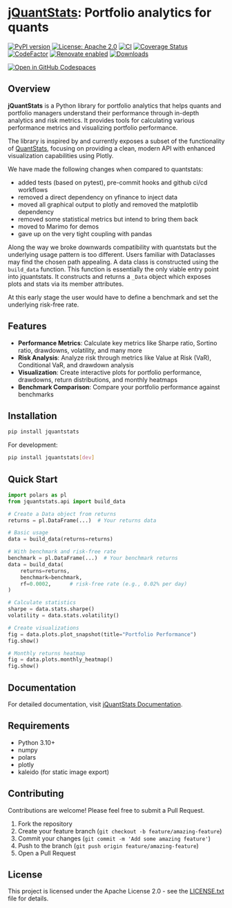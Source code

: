 # [jQuantStats](https://tschm.github.io/jquantstats/book): Portfolio analytics for quants

[![PyPI version](https://badge.fury.io/py/jquantstats.svg)](https://badge.fury.io/py/jquantstats)
[![License: Apache 2.0](https://img.shields.io/badge/License-Apache_2.0-blue.svg)](LICENSE.txt)
[![CI](https://github.com/tschm/jquantstats/actions/workflows/ci.yml/badge.svg)](https://github.com/tschm/jquantstats/actions/workflows/ci.yml)
[![Coverage Status](https://coveralls.io/repos/github/tschm/jquantstats/badge.svg?branch=main)](https://coveralls.io/github/tschm/jquantstats?branch=main)
[![CodeFactor](https://www.codefactor.io/repository/github/tschm/jquantstats/badge)](https://www.codefactor.io/repository/github/tschm/quantstats)
[![Renovate enabled](https://img.shields.io/badge/renovate-enabled-brightgreen.svg)](https://github.com/renovatebot/renovate)
[![Downloads](https://static.pepy.tech/badge/jquantstats/month)](https://pepy.tech/project/jquantstats)

[![Open in GitHub Codespaces](https://github.com/codespaces/badge.svg)](https://codespaces.new/tschm/jquantstats)

## Overview

**jQuantStats** is a Python library for portfolio analytics
that helps quants and portfolio managers understand
their performance through in-depth analytics and risk metrics.
It provides tools for calculating various performance metrics
and visualizing portfolio performance.

The library is inspired by and currently exposes a subset of the
functionality of [QuantStats](https://github.com/ranaroussi/quantstats),
focusing on providing a clean, modern API with enhanced
visualization capabilities using Plotly.

We have made the following changes when compared to quantstats:

- added tests (based on pytest), pre-commit hooks and
  github ci/cd workflows
- removed a direct dependency on yfinance to inject data
- moved all graphical output to plotly and removed the matplotlib dependency
- removed some statistical metrics but intend to bring them back
- moved to Marimo for demos
- gave up on the very tight coupling with pandas

Along the way we broke downwards compatibility with quantstats but the
underlying usage pattern is too different. Users familiar with
Dataclasses may find the chosen path appealing.
A data class is
constructed using the `build_data` function.
This function is essentially
the only viable entry point into jquantstats.
It constructs and returns
a `_Data` object which exposes plots and stats via its member attributes.

At this early stage the user would have to define a benchmark
and set the underlying risk-free rate.

## Features

- **Performance Metrics**: Calculate key metrics like Sharpe ratio, Sortino ratio,
  drawdowns, volatility, and many more
- **Risk Analysis**: Analyze risk through metrics like Value at Risk (VaR),
  Conditional VaR, and drawdown analysis
- **Visualization**: Create interactive plots for portfolio performance, drawdowns,
  return distributions, and monthly heatmaps
- **Benchmark Comparison**: Compare your portfolio performance against benchmarks

## Installation

```bash
pip install jquantstats
```

For development:

```bash
pip install jquantstats[dev]
```

## Quick Start

```python
import polars as pl
from jquantstats.api import build_data

# Create a Data object from returns
returns = pl.DataFrame(...)  # Your returns data

# Basic usage
data = build_data(returns=returns)

# With benchmark and risk-free rate
benchmark = pl.DataFrame(...)  # Your benchmark returns
data = build_data(
    returns=returns,
    benchmark=benchmark,
    rf=0.0002,      # risk-free rate (e.g., 0.02% per day)
)

# Calculate statistics
sharpe = data.stats.sharpe()
volatility = data.stats.volatility()

# Create visualizations
fig = data.plots.plot_snapshot(title="Portfolio Performance")
fig.show()

# Monthly returns heatmap
fig = data.plots.monthly_heatmap()
fig.show()
```

## Documentation

For detailed documentation,
visit [jQuantStats Documentation](https://tschm.github.io/jquantstats/book).

## Requirements

- Python 3.10+
- numpy
- polars
- plotly
- kaleido (for static image export)

## Contributing

Contributions are welcome! Please feel free to submit a Pull Request.

1. Fork the repository
2. Create your feature branch (`git checkout -b feature/amazing-feature`)
3. Commit your changes (`git commit -m 'Add some amazing feature'`)
4. Push to the branch (`git push origin feature/amazing-feature`)
5. Open a Pull Request

## License

This project is licensed under the
Apache License 2.0 - see the [LICENSE.txt](LICENSE.txt) file for details.
